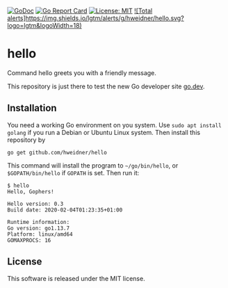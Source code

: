 [![GoDoc](https://godoc.org/github.com/hweidner/hello?status.svg)](https://godoc.org/github.com/hweidner/hello)
[![Go Report Card](https://goreportcard.com/badge/github.com/hweidner/hello)](https://goreportcard.com/report/github.com/hweidner/hello)
[![License: MIT](https://img.shields.io/badge/License-MIT-yellow.svg)](https://opensource.org/licenses/MIT)
[![Total alerts]https://img.shields.io/lgtm/alerts/g/hweidner/hello.svg?logo=lgtm&logoWidth=18)](https://lgtm.com/projects/g/hweidner/hello/alerts/)

hello
=====

Command hello greets you with a friendly message.

This repository is just there to test the new Go developer site [go.dev](https://go.dev/).

Installation
------------

You need a working Go environment on you system. Use ``sudo apt install golang``
if you run a Debian or Ubuntu Linux system. Then install this repository by

	go get github.com/hweidner/hello

This command will install the program to ``~/go/bin/hello``, or
``$GOPATH/bin/hello`` if ``GOPATH`` is set. Then run it:

	$ hello
	Hello, Gophers!
    
    Hello version: 0.3
    Build date: 2020-02-04T01:23:35+01:00 
    
    Runtime information:
    Go version: go1.13.7
    Platform: linux/amd64
    GOMAXPROCS: 16

License
-------

This software is released under the MIT license.
